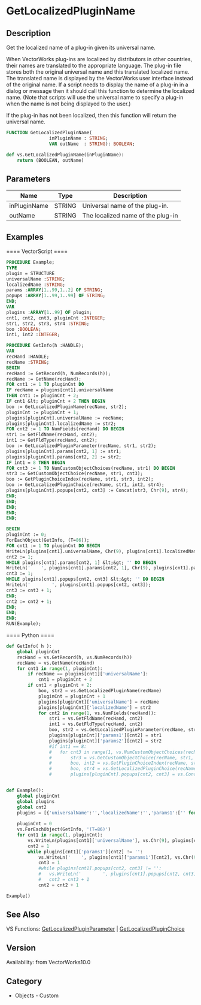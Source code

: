 # GetLocalizedPluginName

## Description
Get the localized name of a plug-in given its universal name.  

When VectorWorks plug-ins are localized by distributors in other countries, their names are translated to the appropriate language.  The plug-in file stores both the original universal name and this translated localized name.  The translated name is displayed by the VectorWorks user interface instead of the original name.  If a script needs to display the name of a plug-in in a dialog or message then it should call this function to determine the localized name.  (Note that scripts will use the universal name to specify a plug-in when the name is not being displayed to the user.) 

If the plug-in has not been localized, then this function will return the universal name.

```pascal
FUNCTION GetLocalizedPluginName(
				inPluginName : STRING;
				VAR outName  : STRING): BOOLEAN;
```

```python
def vs.GetLocalizedPluginName(inPluginName):
    return (BOOLEAN, outName)
```

## Parameters
|Name|Type|Description|
|---|---|---|
|inPluginName|STRING|Universal name of the plug-in.|
|outName|STRING|The localized name of the plug-in|

## Examples
==== VectorScript ====
```pascal
PROCEDURE Example;
TYPE
plugin = STRUCTURE
universalName :STRING;
localizedName :STRING;
params :ARRAY[1..99,1..2] OF STRING;
popups :ARRAY[1..99,1..99] OF STRING;
END;
VAR
plugins :ARRAY[1..99] OF plugin;
cnt1, cnt2, cnt3, pluginCnt :INTEGER;
str1, str2, str3, str4 :STRING;
boo :BOOLEAN;
int1, int2 :INTEGER;

PROCEDURE GetInfo(h :HANDLE);
VAR
recHand :HANDLE;
recName :STRING;
BEGIN
recHand := GetRecord(h, NumRecords(h));
recName := GetName(recHand);
FOR cnt1 := 1 TO pluginCnt DO 
IF recName = plugins[cnt1].universalName 
THEN cnt1 := pluginCnt + 2;
IF cnt1 &lt; pluginCnt + 2 THEN BEGIN
boo := GetLocalizedPluginName(recName, str2);
pluginCnt := pluginCnt + 1;
plugins[pluginCnt].universalName := recName;
plugins[pluginCnt].localizedName := str2;
FOR cnt2 := 1 TO NumFields(recHand) DO BEGIN
str1 := GetFldName(recHand, cnt2);
int1 := GetFldType(recHand, cnt2);
boo := GetLocalizedPluginParameter(recName, str1, str2);
plugins[pluginCnt].params[cnt2, 1] := str1;
plugins[pluginCnt].params[cnt2, 2] := str2;
IF int1 = 8 THEN BEGIN
FOR cnt3 := 1 TO NumCustomObjectChoices(recName, str1) DO BEGIN
str3 := GetCustomObjectChoice(recName, str1, cnt3);
boo := GetPluginChoiceIndex(recName, str1, str3, int2);
boo := GetLocalizedPluginChoice(recName, str1, int2, str4);
plugins[pluginCnt].popups[cnt2, cnt3] := Concat(str3, Chr(9), str4);
END;
END;
END;
END;
END;

BEGIN
pluginCnt := 0;
ForEachObject(GetInfo, (T=86));
FOR cnt1 := 1 TO pluginCnt DO BEGIN
WriteLn(plugins[cnt1].universalName, Chr(9), plugins[cnt1].localizedName);
cnt2 := 1;
WHILE plugins[cnt1].params[cnt2, 1] &lt;&gt; '' DO BEGIN
WriteLn('    ', plugins[cnt1].params[cnt2, 1], Chr(9), plugins[cnt1].params[cnt2, 2]);
cnt3 := 1;
WHILE plugins[cnt1].popups[cnt2, cnt3] &lt;&gt; '' DO BEGIN
WriteLn('        ', plugins[cnt1].popups[cnt2, cnt3]);
cnt3 := cnt3 + 1;
END;
cnt2 := cnt2 + 1;
END;
END;
END;
RUN(Example);
```
==== Python ====
```python
def GetInfo( h ):	
	global pluginCnt
	recHand = vs.GetRecord(h, vs.NumRecords(h))
	recName = vs.GetName(recHand)
	for cnt1 in range(1, pluginCnt):
		if recName == plugins[cnt1]['universalName']:
			cnt1 = pluginCnt + 2
		if cnt1 < pluginCnt + 2:
			boo, str2 = vs.GetLocalizedPluginName(recName)
			pluginCnt = pluginCnt + 1
			plugins[pluginCnt]['universalName'] = recName
			plugins[pluginCnt]['localizedName'] = str2
			for cnt2 in range(1, vs.NumFields(recHand)):
				str1 = vs.GetFldName(recHand, cnt2)
				int1 = vs.GetFldType(recHand, cnt2)
				boo, str2 = vs.GetLocalizedPluginParameter(recName, str1)
				plugins[pluginCnt]['params1'][cnt2] = str1
				plugins[pluginCnt]['params2'][cnt2] = str2
				#if int1 == 8:
				#	for cnt3 in range(1, vs.NumCustomObjectChoices(recName, str1)):
				#		str3 = vs.GetCustomObjectChoice(recName, str1, cnt3)
				#		boo, int2 = vs.GetPluginChoiceIndex(recName, str1, str3)
				#		boo, str4 = vs.GetLocalizedPluginChoice(recName, str1, int2)
				#		plugins[pluginCnt].popups[cnt2, cnt3] = vs.Concat(str3, vs.Chr(9), str4)


def Example():	
	global pluginCnt
	global plugins
	global cnt2
	plugins = [{'universalName':'','localizedName':'','params1':['' for kk in range(99)],'params2':['' for kkk in range(99)]} for k in range(99)]
	
	pluginCnt = 0
	vs.ForEachObject(GetInfo, '(T=86)')
	for cnt1 in range(1, pluginCnt):
		vs.WriteLn(plugins[cnt1]['universalName'], vs.Chr(9), plugins[cnt1]['localizedName'])
		cnt2 = 1
		while plugins[cnt1]['params1'][cnt2] != '':
			vs.WriteLn('    ', plugins[cnt1]['params1'][cnt2], vs.Chr(9), plugins[cnt1]['params2'][cnt2])
			cnt3 = 1
			#while plugins[cnt1].popups[cnt2, cnt3] != '':
			#	vs.WriteLn('        ', plugins[cnt1].popups[cnt2, cnt3])
			#	cnt3 = cnt3 + 1				
			cnt2 = cnt2 + 1

Example()
```

## See Also
VS Functions:
[GetLocalizedPluginParameter](GetLocalizedPluginParameter.md) 
| [GetLocalizedPluginChoice](GetLocalizedPluginChoice.md)

## Version
Availability: from VectorWorks10.0

## Category
* Objects - Custom

